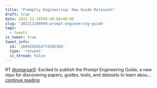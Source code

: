 ```yaml
---
title: 'Promptly Engineering: New Guide Released!'
draft: true
date: 2022-12-18T09:49:09+00:00
slug: '202212180949-prompt-engineering-guide'
tags:
  - tweets
is_tweet: true
tweet_info:
  id: '1604292654774202368'
  type: 'retweet'
  is_thread: False
---
```




RT [@omarsar0](https://x.com/omarsar0): Excited to publish the Prompt Engineering Guide, a new repo for discovering papers, guides, tools, and datasets to learn abou… [continue reading](https://x.com/sytelus/status/1604292654774202368)
